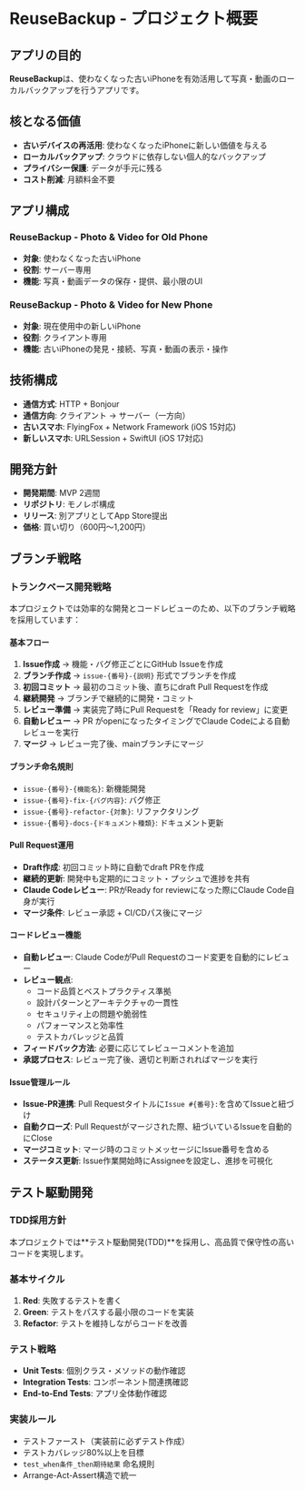 # ReuseBackup - プロジェクト概要

## アプリの目的

**ReuseBackup**は、使わなくなった古いiPhoneを有効活用して写真・動画のローカルバックアップを行うアプリです。

## 核となる価値

- **古いデバイスの再活用**: 使わなくなったiPhoneに新しい価値を与える
- **ローカルバックアップ**: クラウドに依存しない個人的なバックアップ
- **プライバシー保護**: データが手元に残る
- **コスト削減**: 月額料金不要

## アプリ構成

### ReuseBackup - Photo & Video for Old Phone
- **対象**: 使わなくなった古いiPhone  
- **役割**: サーバー専用
- **機能**: 写真・動画データの保存・提供、最小限のUI

### ReuseBackup - Photo & Video for New Phone  
- **対象**: 現在使用中の新しいiPhone  
- **役割**: クライアント専用
- **機能**: 古いiPhoneの発見・接続、写真・動画の表示・操作

## 技術構成

- **通信方式**: HTTP + Bonjour
- **通信方向**: クライアント → サーバー（一方向）
- **古いスマホ**: FlyingFox + Network Framework (iOS 15対応)
- **新しいスマホ**: URLSession + SwiftUI (iOS 17対応)

## 開発方針

- **開発期間**: MVP 2週間
- **リポジトリ**: モノレポ構成
- **リリース**: 別アプリとしてApp Store提出
- **価格**: 買い切り（600円〜1,200円）

## ブランチ戦略

### トランクベース開発戦略

本プロジェクトでは効率的な開発とコードレビューのため、以下のブランチ戦略を採用しています：

#### 基本フロー
1. **Issue作成** → 機能・バグ修正ごとにGitHub Issueを作成
2. **ブランチ作成** → `issue-{番号}-{説明}` 形式でブランチを作成
3. **初回コミット** → 最初のコミット後、直ちにdraft Pull Requestを作成
4. **継続開発** → ブランチで継続的に開発・コミット
5. **レビュー準備** → 実装完了時にPull Requestを「Ready for review」に変更
6. **自動レビュー** → PR がopenになったタイミングでClaude Codeによる自動レビューを実行
7. **マージ** → レビュー完了後、mainブランチにマージ

#### ブランチ命名規則
- `issue-{番号}-{機能名}`: 新機能開発
- `issue-{番号}-fix-{バグ内容}`: バグ修正  
- `issue-{番号}-refactor-{対象}`: リファクタリング
- `issue-{番号}-docs-{ドキュメント種類}`: ドキュメント更新

#### Pull Request運用
- **Draft作成**: 初回コミット時に自動でdraft PRを作成
- **継続的更新**: 開発中も定期的にコミット・プッシュで進捗を共有
- **Claude Codeレビュー**: PRがReady for reviewになった際にClaude Code自身が実行
- **マージ条件**: レビュー承認 + CI/CDパス後にマージ

#### コードレビュー機能
- **自動レビュー**: Claude CodeがPull Requestのコード変更を自動的にレビュー
- **レビュー観点**: 
  - コード品質とベストプラクティス準拠
  - 設計パターンとアーキテクチャの一貫性
  - セキュリティ上の問題や脆弱性
  - パフォーマンスと効率性
  - テストカバレッジと品質
- **フィードバック方法**: 必要に応じてレビューコメントを追加
- **承認プロセス**: レビュー完了後、適切と判断されればマージを実行

#### Issue管理ルール
- **Issue-PR連携**: Pull Requestタイトルに`Issue #{番号}:`を含めてIssueと紐づけ
- **自動クローズ**: Pull Requestがマージされた際、紐づいているIssueを自動的にClose
- **マージコミット**: マージ時のコミットメッセージにIssue番号を含める
- **ステータス更新**: Issue作業開始時にAssigneeを設定し、進捗を可視化

## テスト駆動開発

### TDD採用方針
本プロジェクトでは**テスト駆動開発(TDD)**を採用し、高品質で保守性の高いコードを実現します。

### 基本サイクル
1. **Red**: 失敗するテストを書く
2. **Green**: テストをパスする最小限のコードを実装  
3. **Refactor**: テストを維持しながらコードを改善

### テスト戦略
- **Unit Tests**: 個別クラス・メソッドの動作確認
- **Integration Tests**: コンポーネント間連携確認
- **End-to-End Tests**: アプリ全体動作確認

### 実装ルール
- テストファースト（実装前に必ずテスト作成）
- テストカバレッジ80%以上を目標
- `test_when条件_then期待結果` 命名規則
- Arrange-Act-Assert構造で統一
